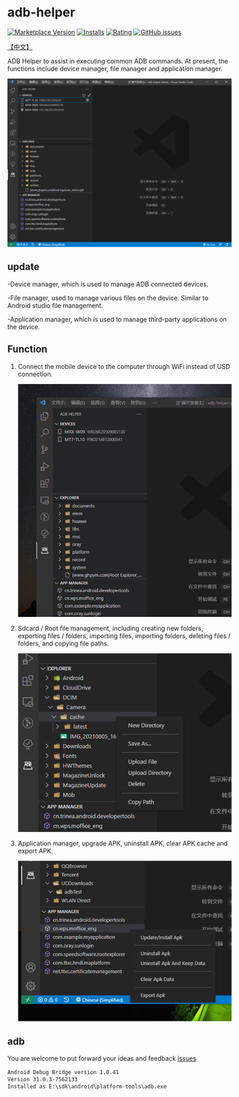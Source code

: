 # adb-helper

[![Marketplace Version](https://vsmarketplacebadge.apphb.com/version/jawa0919.adb-helper.svg)](https://marketplace.visualstudio.com/items?itemName=jawa0919.adb-helper) [![Installs](https://vsmarketplacebadge.apphb.com/installs/jawa0919.adb-helper.svg)](https://marketplace.visualstudio.com/items?itemName=jawa0919.adb-helper) [![Rating](https://vsmarketplacebadge.apphb.com/rating-star/jawa0919.adb-helper.svg)](https://marketplace.visualstudio.com/items?itemName=jawa0919.adb-helper) [![GitHub issues](https://img.shields.io/github/issues/jawa0919/adb-helper)](https://github.com/jawa0919/adb-helper/issues)

[【中文】](./README_CN.md)

ADB Helper to assist in executing common ADB commands. At present, the functions include device manager, file manager and application manager.

![Home](./docs/assets/home.png)

## update

-Device manager, which is used to manage ADB connected devices.

-File manager, used to manage various files on the device. Similar to Android studio file management.

-Application manager, which is used to manage third-party applications on the device.

## Function

1. Connect the mobile device to the computer through WiFi instead of USD connection.

   ![ Home](./docs/assets/device.gif)

2. Sdcard / Root file management, including creating new folders, exporting files / folders, importing files, importing folders, deleting files / folders, and copying file paths.

   ![ Home](./docs/assets/explorer.png)

3. Application manager, upgrade APK, uninstall APK, clear APK cache and export APK.

   ![Home](./docs/assets/manager.png)

## adb

You are welcome to put forward your ideas and feedback [issues](https://github.com/jawa0919/adb-helper/issues)

```
Android Debug Bridge version 1.0.41
Version 31.0.3-7562133
Installed as E:\sdk\android\platform-tools\adb.exe
```

